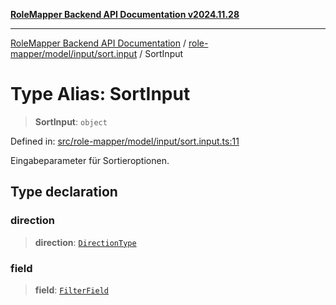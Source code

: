[**RoleMapper Backend API Documentation v2024.11.28**](../../../../../README.md)

***

[RoleMapper Backend API Documentation](../../../../../modules.md) / [role-mapper/model/input/sort.input](../README.md) / SortInput

# Type Alias: SortInput

> **SortInput**: `object`

Defined in: [src/role-mapper/model/input/sort.input.ts:11](https://github.com/FlowCraft-AG/RoleMapper/blob/a27a4625e026a9ad2c24db2d223617539cb70099/backend/src/role-mapper/model/input/sort.input.ts#L11)

Eingabeparameter für Sortieroptionen.

## Type declaration

### direction

> **direction**: [`DirectionType`](DirectionType.md)

### field

> **field**: [`FilterField`](../../../types/filter.type/type-aliases/FilterField.md)
